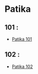# Patika

## 101 :

- [Patika 101](https://github.com/mehmetkule/patika/blob/master/p-101.md)

## 102 : 
- [Patika 102](https://github.com/mehmetkule/patika/blob/master/p-102/README.md)

